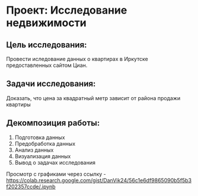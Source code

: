 # Проект: Исследование недвижимости
## Цель исследования:
Провести иследование данных о квартирах в Иркутске предоставленных сайтом Циан.
## Задачи исследования:
Доказать, что цена за квадратный метр зависит от района продажи квартиры 
## Декомпозиция работы:
1. Подготовка данных
2. Предобработка данных
3. Анализ данных
4. Визуализация данных
5. Вывод о задачах исследования
   
Просмотр с графиками через ссылку - https://colab.research.google.com/gist/DanVik24/56c1e6df9865090b5f5b3f202357ccde/.ipynb
